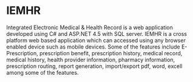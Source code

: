 # IEMHR
Integrated Electronic Medical &amp; Health Record is a web application developed using C# and ASP.NET 4.5 with SQL server. IEMHR is a cross platform web based application which can accessed using any browser enabled device such as mobile devices. Some of the features include E-Prescription, prescription benefit, prescription history, medical record, medical history, health provider information, pharmacy information, prescription routing, report generation, import/export pdf, word, excell among some of the features.
